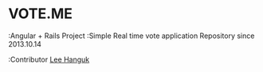 VOTE.ME
===============

:Angular + Rails Project
:Simple Real time vote application Repository since 2013.10.14

:Contributor 
	[Lee Hanguk](http://facebook.com/LeeHanGuk)